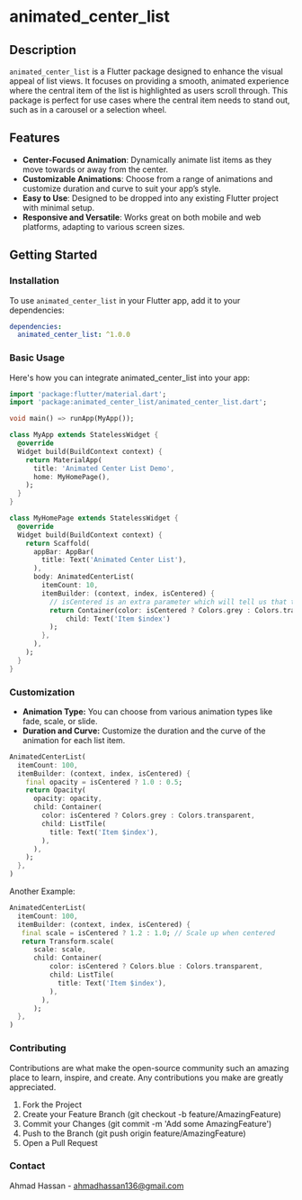 # animated_center_list

## Description

`animated_center_list` is a Flutter package designed to enhance the visual appeal of list views. It
focuses on providing a smooth, animated experience where the central item of the list is highlighted
as users scroll through. This package is perfect for use cases where the central item needs to stand
out, such as in a carousel or a selection wheel.

## Features

- **Center-Focused Animation**: Dynamically animate list items as they move towards or away from the
  center.
- **Customizable Animations**: Choose from a range of animations and customize duration and curve to
  suit your app’s style.
- **Easy to Use**: Designed to be dropped into any existing Flutter project with minimal setup.
- **Responsive and Versatile**: Works great on both mobile and web platforms, adapting to various
  screen sizes.

## Getting Started

### Installation

To use `animated_center_list` in your Flutter app, add it to your dependencies:

```yaml
dependencies:
  animated_center_list: ^1.0.0
```

### Basic Usage

Here's how you can integrate animated_center_list into your app:

```dart
import 'package:flutter/material.dart';
import 'package:animated_center_list/animated_center_list.dart';

void main() => runApp(MyApp());

class MyApp extends StatelessWidget {
  @override
  Widget build(BuildContext context) {
    return MaterialApp(
      title: 'Animated Center List Demo',
      home: MyHomePage(),
    );
  }
}

class MyHomePage extends StatelessWidget {
  @override
  Widget build(BuildContext context) {
    return Scaffold(
      appBar: AppBar(
        title: Text('Animated Center List'),
      ),
      body: AnimatedCenterList(
        itemCount: 10,
        itemBuilder: (context, index, isCentered) {
          // isCentered is an extra parameter which will tell us that the widget is centered or not
          return Container(color: isCentered ? Colors.grey : Colors.transparent,
              child: Text('Item $index')
          );
        },
      ),
    );
  }
}
```

### Customization

- **Animation Type:** You can choose from various animation types like fade, scale, or slide.
- **Duration and Curve:** Customize the duration and the curve of the animation for each list item.

```dart
AnimatedCenterList(
  itemCount: 100,
  itemBuilder: (context, index, isCentered) {
    final opacity = isCentered ? 1.0 : 0.5;
    return Opacity(
      opacity: opacity,
      child: Container(
        color: isCentered ? Colors.grey : Colors.transparent,
        child: ListTile(
          title: Text('Item $index'),
        ),
      ),
    );
  },
)
```

Another Example:

```dart
AnimatedCenterList(
  itemCount: 100,
  itemBuilder: (context, index, isCentered) {
   final scale = isCentered ? 1.2 : 1.0; // Scale up when centered
   return Transform.scale(
      scale: scale,
      child: Container(
          color: isCentered ? Colors.blue : Colors.transparent,
          child: ListTile(
            title: Text('Item $index'),
          ),
        ),
      );
  },
)
```

### Contributing

Contributions are what make the open-source community such an amazing place to learn, inspire, and create. Any contributions you make are greatly appreciated.

1. Fork the Project
2. Create your Feature Branch (git checkout -b feature/AmazingFeature)
3. Commit your Changes (git commit -m 'Add some AmazingFeature')
4. Push to the Branch (git push origin feature/AmazingFeature)
5. Open a Pull Request


### Contact

Ahmad Hassan - ahmadhassan136@gmail.com

